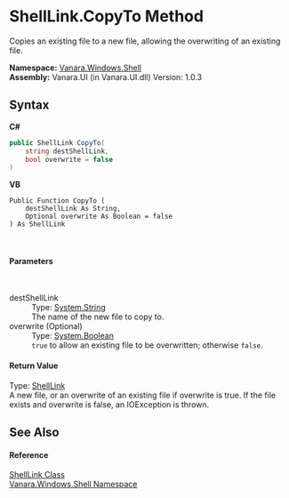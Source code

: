 # ShellLink.CopyTo Method 
 

Copies an existing file to a new file, allowing the overwriting of an existing file.

**Namespace:**&nbsp;<a href="be182789-447d-1423-b31f-7fd1f1f04ab2">Vanara.Windows.Shell</a><br />**Assembly:**&nbsp;Vanara.UI (in Vanara.UI.dll) Version: 1.0.3

## Syntax

**C#**<br />
``` C#
public ShellLink CopyTo(
	string destShellLink,
	bool overwrite = false
)
```

**VB**<br />
``` VB
Public Function CopyTo ( 
	destShellLink As String,
	Optional overwrite As Boolean = false
) As ShellLink
```

<br />

#### Parameters
&nbsp;<dl><dt>destShellLink</dt><dd>Type: <a href="http://msdn2.microsoft.com/en-us/library/s1wwdcbf" target="_blank">System.String</a><br />The name of the new file to copy to.</dd><dt>overwrite (Optional)</dt><dd>Type: <a href="http://msdn2.microsoft.com/en-us/library/a28wyd50" target="_blank">System.Boolean</a><br />`true` to allow an existing file to be overwritten; otherwise `false`.</dd></dl>

#### Return Value
Type: <a href="89f142ea-a38c-21e5-1d8c-e787b266682e">ShellLink</a><br />A new file, or an overwrite of an existing file if overwrite is true. If the file exists and overwrite is false, an IOException is thrown.

## See Also


#### Reference
<a href="89f142ea-a38c-21e5-1d8c-e787b266682e">ShellLink Class</a><br /><a href="be182789-447d-1423-b31f-7fd1f1f04ab2">Vanara.Windows.Shell Namespace</a><br />